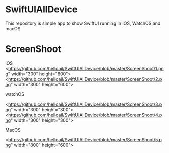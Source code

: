 # SwiftUIAllDevice
This repository is simple app to show SwiftUI running in IOS, WatchOS and macOS


# ScreenShoot
iOS
<https://github.com/helloail/SwiftUIAllDevice/blob/master/ScreenShoot/1.png" width="300" height="600">
<https://github.com/helloail/SwiftUIAllDevice/blob/master/ScreenShoot/2.png" width="300" height="600">

watchOS

<https://github.com/helloail/SwiftUIAllDevice/blob/master/ScreenShoot/3.png" width="300" height="300">
<https://github.com/helloail/SwiftUIAllDevice/blob/master/ScreenShoot/4.png" width="300" height="300">


MacOS

<https://github.com/helloail/SwiftUIAllDevice/blob/master/ScreenShoot/5.png" width="800" height="600">
